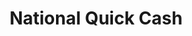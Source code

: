 ---
title: National Quick Cash
slug: national-quick-cash
updated-on: '2024-05-30T13:44:31.749Z'
created-on: '2024-05-30T13:41:46.671Z'
published-on: '2024-05-30T13:54:32.469Z'
f_city-state-2:
- cms/city/burbank-il.md
- cms/city/berwyn-il.md
- cms/city/chicago-il.md
- cms/city/dekalb-il.md
- cms/city/shawnee-ok.md
- cms/city/owasso-ok.md
- cms/city/tulsa-ok.md
- cms/city/janesville-wi.md
- cms/city/calumet-city-il.md
f_locations:
- cms/payday-loan/national-quick-cash-22838.md
- cms/payday-loan/national-quick-cash-22839.md
- cms/payday-loan/national-quick-cash-22840.md
- cms/payday-loan/national-quick-cash-22841.md
- cms/payday-loan/national-quick-cash-22842.md
- cms/payday-loan/national-quick-cash-22843.md
- cms/payday-loan/national-quick-cash-22844.md
- cms/payday-loan/national-quick-cash-22845.md
- cms/payday-loan/national-quick-cash-22846.md
- cms/payday-loan/national-quick-cash-22847.md
- cms/payday-loan/national-quick-cash-22848.md
- cms/payday-loan/national-quick-cash-22849.md
f_states:
- cms/state/illinois.md
- cms/state/oklahoma.md
- cms/state/wisconsin.md
layout: '[company].html'
tags: company
---